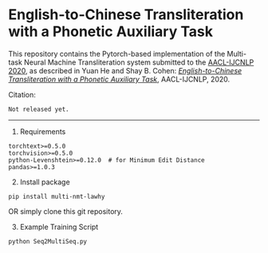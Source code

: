 # English-to-Chinese Transliteration with a Phonetic Auxiliary Task

This repository contains the Pytorch-based implementation of the Multi-task Neural Machine Transliteration system submitted to the 
[AACL-IJCNLP 2020](http://aacl2020.org/), as described in Yuan He and Shay B. Cohen: *[English-to-Chinese Transliteration with a Phonetic Auxiliary Task](http://???)*, AACL-IJCNLP, 2020.


Citation:
```
Not released yet.
```

------------
1. Requirements
```
torchtext>=0.5.0
torchvision>=0.5.0
python-Levenshtein>=0.12.0  # for Minimum Edit Distance
pandas>=1.0.3
```
2. Install package
```
pip install multi-nmt-lawhy
```
OR simply clone this git repository.

3. Example Training Script
```
python Seq2MultiSeq.py
```
